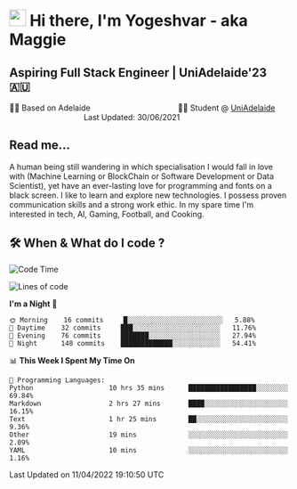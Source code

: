 <h1><img src="https://emojis.slackmojis.com/emojis/images/1531849430/4246/blob-sunglasses.gif?1531849430" width="30"/> Hi there, I'm Yogeshvar - aka Maggie</h1>

## Aspiring Full Stack Engineer | UniAdelaide'23 🇦🇺  
🏂🏻  Based on Adelaide &nbsp;&nbsp;&nbsp;&nbsp;&nbsp;&nbsp;&nbsp;&nbsp;&nbsp;&nbsp;&nbsp;&nbsp;&nbsp;&nbsp;&nbsp;&nbsp;&nbsp;&nbsp;&nbsp;&nbsp;&nbsp;&nbsp;&nbsp;&nbsp;&nbsp;&nbsp;&nbsp;&nbsp;&nbsp;&nbsp;&nbsp;&nbsp;&nbsp;&nbsp;&nbsp;&nbsp;&nbsp;&nbsp;&nbsp;👨‍💻 Student @ [UniAdelaide](https://www.adelaide.edu.au)   &nbsp;&nbsp;&nbsp;&nbsp;&nbsp;&nbsp;&nbsp;&nbsp;&nbsp;&nbsp;&nbsp;&nbsp;&nbsp;&nbsp;&nbsp;&nbsp;&nbsp;&nbsp;&nbsp;&nbsp;&nbsp;&nbsp;&nbsp;&nbsp;&nbsp;&nbsp;&nbsp;&nbsp;&nbsp;&nbsp;&nbsp;&nbsp; &nbsp;Last Updated: 30/06/2021

## Read me...

A human being still wandering in which specialisation I would fall in love with (Machine Learning or BlockChain or Software Development or Data Scientist), yet have an ever-lasting love for programming and fonts on a black screen. I like to learn and explore new technologies. I possess proven communication skills and a strong work ethic. In my spare time I'm interested in tech, AI, Gaming, Football, and Cooking.

## 🛠 When & What do I code ?  

<!--START_SECTION:waka-->
![Code Time](http://img.shields.io/badge/Code%20Time-1%2C372%20hrs%2055%20mins-blue)

![Lines of code](https://img.shields.io/badge/From%20Hello%20World%20I%27ve%20Written-766%20Thousand%20lines%20of%20code-blue)

**I'm a Night 🦉** 

```text
🌞 Morning    16 commits     █░░░░░░░░░░░░░░░░░░░░░░░░   5.88% 
🌆 Daytime    32 commits     ███░░░░░░░░░░░░░░░░░░░░░░   11.76% 
🌃 Evening    76 commits     ███████░░░░░░░░░░░░░░░░░░   27.94% 
🌙 Night      148 commits    █████████████░░░░░░░░░░░░   54.41%

```


📊 **This Week I Spent My Time On** 

```text
💬 Programming Languages: 
Python                   10 hrs 35 mins      █████████████████░░░░░░░░   69.84% 
Markdown                 2 hrs 27 mins       ████░░░░░░░░░░░░░░░░░░░░░   16.15% 
Text                     1 hr 25 mins        ██░░░░░░░░░░░░░░░░░░░░░░░   9.36% 
Other                    19 mins             ░░░░░░░░░░░░░░░░░░░░░░░░░   2.09% 
YAML                     10 mins             ░░░░░░░░░░░░░░░░░░░░░░░░░   1.16%

```


 Last Updated on 11/04/2022 19:10:50 UTC
<!--END_SECTION:waka-->
